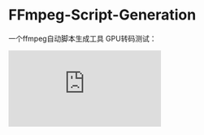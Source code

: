 # FFmpeg-Script-Generation
一个ffmpeg自动脚本生成工具
GPU转码测试：

<iframe src="https://player.bilibili.com/player.html?aid=352418604&bvid=BV1FX4y1972H&cid=1024846996&page=1" scrolling="no" border="0" frameborder="no" framespacing="0" allowfullscreen="true" />
